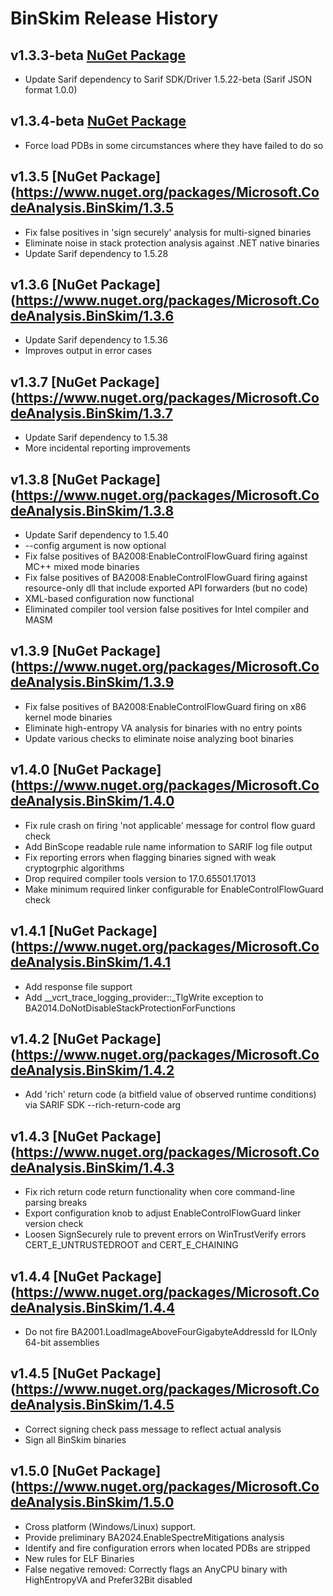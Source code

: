 # BinSkim Release History

## **v1.3.3-beta** [NuGet Package](https://www.nuget.org/packages/Microsoft.CodeAnalysis.BinSkim/1.3.3-beta) 
* Update Sarif dependency to Sarif SDK/Driver 1.5.22-beta (Sarif JSON format 1.0.0)

## **v1.3.4-beta** [NuGet Package](https://www.nuget.org/packages/Microsoft.CodeAnalysis.BinSkim/1.3.4-beta) 
* Force load PDBs in some circumstances where they have failed to do so

## **v1.3.5** [NuGet Package](https://www.nuget.org/packages/Microsoft.CodeAnalysis.BinSkim/1.3.5
* Fix false positives in 'sign securely' analysis for multi-signed binaries
* Eliminate noise in stack protection analysis against .NET native binaries
* Update Sarif dependency to 1.5.28

## **v1.3.6** [NuGet Package](https://www.nuget.org/packages/Microsoft.CodeAnalysis.BinSkim/1.3.6
* Update Sarif dependency to 1.5.36
* Improves output in error cases

## **v1.3.7** [NuGet Package](https://www.nuget.org/packages/Microsoft.CodeAnalysis.BinSkim/1.3.7
* Update Sarif dependency to 1.5.38
* More incidental reporting improvements

## **v1.3.8** [NuGet Package](https://www.nuget.org/packages/Microsoft.CodeAnalysis.BinSkim/1.3.8
* Update Sarif dependency to 1.5.40
* --config argument is now optional
* Fix false positives of BA2008:EnableControlFlowGuard firing against MC++ mixed mode binaries
* Fix false positives of BA2008:EnableControlFlowGuard firing against resource-only dll that include exported API forwarders (but no code)
* XML-based configuration now functional
* Eliminated compiler tool version false positives for Intel compiler and MASM

## **v1.3.9** [NuGet Package](https://www.nuget.org/packages/Microsoft.CodeAnalysis.BinSkim/1.3.9
* Fix false positives of BA2008:EnableControlFlowGuard firing on x86 kernel mode binaries
* Eliminate high-entropy VA analysis for binaries with no entry points
* Update various checks to eliminate noise analyzing boot binaries

## **v1.4.0** [NuGet Package](https://www.nuget.org/packages/Microsoft.CodeAnalysis.BinSkim/1.4.0
* Fix rule crash on firing 'not applicable' message for control flow guard check
* Add BinScope readable rule name information to SARIF log file output
* Fix reporting errors when flagging binaries signed with weak cryptogrphic algorithms
* Drop required compiler tools version to 17.0.65501.17013
* Make minimum required linker configurable for EnableControlFlowGuard check

## **v1.4.1** [NuGet Package](https://www.nuget.org/packages/Microsoft.CodeAnalysis.BinSkim/1.4.1
* Add response file support
* Add __vcrt_trace_logging_provider::_TlgWrite exception to BA2014.DoNotDisableStackProtectionForFunctions

## **v1.4.2** [NuGet Package](https://www.nuget.org/packages/Microsoft.CodeAnalysis.BinSkim/1.4.2
* Add 'rich' return code (a bitfield value of observed runtime conditions) via SARIF SDK --rich-return-code arg

## **v1.4.3** [NuGet Package](https://www.nuget.org/packages/Microsoft.CodeAnalysis.BinSkim/1.4.3
* Fix rich return code return functionality when core command-line parsing breaks
* Export configuration knob to adjust EnableControlFlowGuard linker version check
* Loosen SignSecurely rule to prevent errors on WinTrustVerify errors CERT_E_UNTRUSTEDROOT and CERT_E_CHAINING

## **v1.4.4** [NuGet Package](https://www.nuget.org/packages/Microsoft.CodeAnalysis.BinSkim/1.4.4
* Do not fire BA2001.LoadImageAboveFourGigabyteAddressId for ILOnly 64-bit assemblies

## **v1.4.5** [NuGet Package](https://www.nuget.org/packages/Microsoft.CodeAnalysis.BinSkim/1.4.5
* Correct signing check pass message to reflect actual analysis
* Sign all BinSkim binaries

## **v1.5.0** [NuGet Package](https://www.nuget.org/packages/Microsoft.CodeAnalysis.BinSkim/1.5.0
* Cross platform (Windows/Linux) support.
* Provide preliminary BA2024.EnableSpectreMitigations analysis
* Identify and fire configuration errors when located PDBs are stripped
* New rules for ELF Binaries
* False negative removed:  Correctly flags an AnyCPU binary with HighEntropyVA and Prefer32Bit disabled
